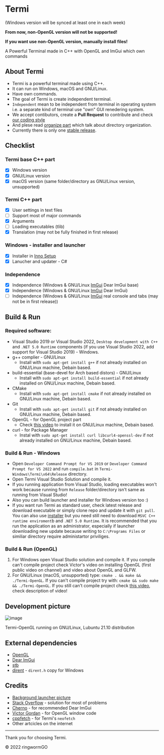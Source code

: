 # Termi

(Windows version will be synced at least one in each week)

**From now, non-OpenGL version will not be supported!**

**If you want use non-OpenGL version, manually install files!**

A Powerful Terminal made in C++ with OpenGL and ImGui which own commands

## About Termi
- Termi is a powerful terminal made using C++.
- It can run on Windows, macOS and GNU/Linux.
- Have own commands.
- The goal of Termi is create independent terminal.
- ```Independent``` mean to be independent from terminal in operating system i.e. a separate kind of terminal use "own" GUI renedering system.
- We accept contibutors, create a **Pull Request** to contribute and check [our coding style](https://github.com/ringwormGO-organization/Termi/blob/main/CONTRIBUTING.md#coding-sytle-for-pull-requests)
- And plese read [organize part](https://github.com/ringwormGO-organization/Termi/blob/main/CONTRIBUTING.md#code-organization) which talk about directory organization.
- Currently there is only one [stable release](https://github.com/ringwormGO-organization/Termi/releases/tag/v1.0.0).

## Checklist
### Termi base C++ part
- [x] Windows version
- [x] GNU/Linux version
- [x] macOS version (same folder/directory as GNU/Linux version, unsupported)

### Termi C++ part
- [x] User settings in text files
- [ ] Support most of major commands
- [x] Arguments
- [ ] Loading executables (tlib)
- [x] Translation (may not be fully finished in first release)

### Windows - installer and launcher
- [x] Installer in [Inno Setup](https://github.com/jrsoftware/issrc)
- [x] Lanucher and updater - C#

### Independence
- [x] Independence (Windows & GNU/Linux [ImGui](https://github.com/ocornut/imgui) Dear ImGui base)
- [x] Independence (Windows & GNU/Linux [ImGui](https://github.com/ocornut/imgui) Dear ImGui)
- [ ] Independence (Windows & GNU/Linux [ImGui](https://github.com/ocornut/imgui) real console and tabs (may not be in first release))

## Build & Run
### Required software:
- Visual Studio 2019 or Visual Studio 2022, ```Desktop development with C++``` and ```.NET 5.0 Runtime``` components (if you use Visual Studio 2022, add support for Visual Studio 2019) - Windows.
- g++ complier - GNU/Linux
  - Install with ```sudo apt-get install g++``` if not already installed on GNU/Linux machine, Debain based.
- build-essential (base-devel for Arch based distors) - GNU/Linux
  - Install with ```sudo apt-get install build-essential``` if not already installed on GNU/Linux machine, Debain based.
- CMake
  - Install with ```sudo apt-get install cmake``` if not already installed on GNU/Linux machine, Debain based.
- Git
  - Install with ```sudo apt-get install git``` if not already installed on GNU/Linux machine, Debain based.
- OpenGL - for OpenGL project part
  - Check [this video](https://www.youtube.com/watch?v=643CUhCoyCo) to install it on GNU/Linux machine, Debain based.
- curl - for Package Manager
  - Instal with ```sudo apt-get install curl libcurl4-openssl-dev``` if not already installed on GNU/Linux machine, Debain based.

### Build & Run - Windows
- Open ```Developer Command Prompt for VS 2019``` or ```Developer Command Prompt for VS 2022``` and run ```compile.bat``` in `Termi-Windows\Termi\x64\Release` directory.
- Open Termi Visual Studio Solution and compile it.
- If you running application from Visual Studio, loading executables won't work because running from ```Release``` folder/directory isn't same as running from Visual Studio!
- Also you can build launcher and installer for Windows version too :)
- If you want run Termi as standard user, check latest release and download executable or simply clone repo and update it with ```git pull```. You can also use [installer](https://github.com/ringwormGO-organization/Termi/blob/main/Termi-Windows/Installer/Termi.exe) but you need still need to download ```MSVC C++ runtime enviroment```b and ```.NET 5.0 Runtime```. It is recommended that you run the application as an administrator, especially if launcher downloading new update because writing to ```C:\Programs Files``` or similiar directory require administartor priviliges.

### Build & Run (OpenGL)
1. For Windows open Visual Studio solution and compile it. If you compile can't compile project check Victor's video on installing OpenGL (first public video on channel) and video about OpenGL and GLFW.
2. For GNU/Linux (macOS, unsupported) type: ```cmake . && make && ./Termi-OpenGL```. If you can't compile project try with: ```cmake && sudo make && ./Termi-OpenGL```. If you still can't compile project check [this video](hhttps://www.youtube.com/watch?v=CIbJ5Iw0yAs), check description of video!

## Development picture
![image](https://user-images.githubusercontent.com/83548580/159910200-8fa25e94-ba38-4b34-a84c-21d48f381603.png)

Termi-OpenGL running on GNU/Linux, Lubuntu 21.10 distribution

## External dependencies
- [OpenGL](https://www.opengl.org/)
- [Dear ImGui](https://github.com/ocornut/imgui)
- [stb](https://github.com/nothings/stb)
- [dirent](https://github.com/tronkko/dirent) - ```dirent.h``` copy for Windows

## Credits
- [Background launcher picture](https://pixabay.com/photos/leaf-maple-autumn-foliage-botany-3865014/)
- [Stack Overflow](https://stackoverflow.com/) - solution for most of problems
- [Cherno](https://www.youtube.com/c/TheChernoProject) - for recommended Dear ImGui
- [Victor Gordan](https://www.youtube.com/c/VictorGordan) - for OpenGL window code
- [cppfetch](https://github.com/Phate6660/cppfetch) - for Termi's `neofetch`
- Other artcicles on the internet
____________________________________

Thank you for choosing Termi.

© 2022 ringwormGO
